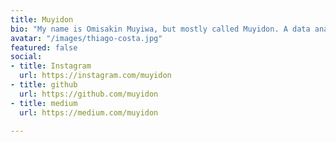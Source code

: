 ```yaml
---
title: Muyidon
bio: "My name is Omisakin Muyiwa, but mostly called Muyidon. A data analyst \n"
avatar: "/images/thiago-costa.jpg"
featured: false
social:
- title: Instagram
  url: https://instagram.com/muyidon
- title: github
  url: https://github.com/muyidon
- title: medium
  url: https://medium.com/muyidon

---
```

